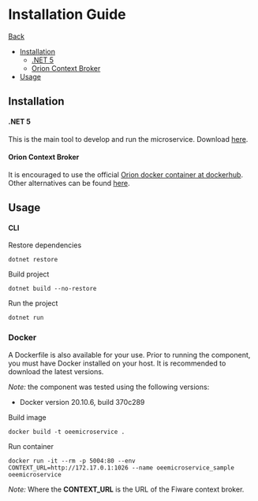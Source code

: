 # Installation Guide

[Back](https://github.com/Exsensio-Ltd/OEEMicroservice/blob/master/README.md#install)

-   [Installation](#installation)
    -   [.NET 5](#dotnet)
    -   [Orion Context Broker](#orion-context-broker)
-   [Usage](#usage)


## Installation

#### .NET 5

This is the main tool to develop and run the microservice.
Download [here](https://dotnet.microsoft.com/download/dotnet/5.0).

#### Orion Context Broker

It is encouraged to use the official [Orion docker container at dockerhub](https://hub.docker.com/r/fiware/orion/). Other alternatives can be found [here](https://fiware-orion.readthedocs.io/en/master/admin/install/index.html#installing-orion).

## Usage

#### CLI

Restore dependencies
```
dotnet restore
```

Build project
```
dotnet build --no-restore
```

Run the project
```
dotnet run
```

### Docker

A Dockerfile is also available for your use. Prior to running the component, you must have Docker installed on your host. It is recommended to download the latest versions.

*Note:* the component was tested using the following versions:
* Docker version 20.10.6, build 370c289

Build image
```
docker build -t oeemicroservice .
```

Run container
```
docker run -it --rm -p 5004:80 --env CONTEXT_URL=http://172.17.0.1:1026 --name oeemicroservice_sample oeemicroservice
```
*Note:* Where the **CONTEXT_URL** is the URL of the Fiware context broker.